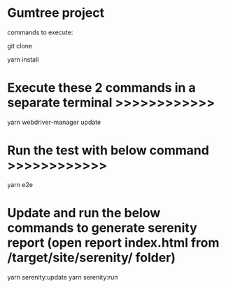 # Gumtree project

commands to execute:

git clone 

yarn install

# Execute these 2 commands in a separate terminal >>>>>>>>>>>>
yarn webdriver-manager update

# Run the test with below command >>>>>>>>>>>>
yarn e2e

# Update and run the below commands to generate serenity report (open report index.html from /target/site/serenity/ folder)
yarn serenity:update
yarn serenity:run

###


